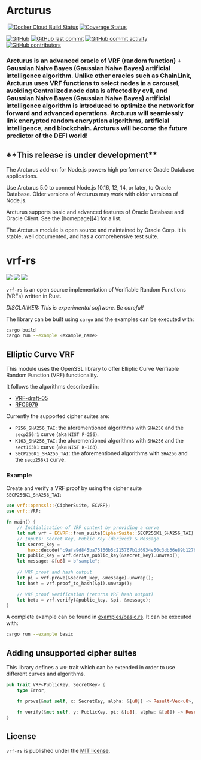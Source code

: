 
# Arcturus

<p align="center">
</p>

[![<UMAprotocol>](https://circleci.com/gh/UMAprotocol/protocol.svg?style=shield)](https://app.circleci.com/pipelines/github/UMAprotocol/protocol)
[![Docker Cloud Build Status](https://img.shields.io/docker/cloud/build/umaprotocol/protocol)](https://hub.docker.com/r/umaprotocol/protocol)
[![Coverage Status](https://coveralls.io/repos/github/UMAprotocol/protocol/badge.svg?branch=master)](https://coveralls.io/github/UMAprotocol/protocol?branch=master)

[![GitHub](https://img.shields.io/github/license/UMAprotocol/protocol)](https://github.com/UMAprotocol/protocol/blob/master/LICENSE)
[![GitHub last commit](https://img.shields.io/github/last-commit/UMAprotocol/protocol)](https://github.com/UMAprotocol/protocol/commits/master)
[![GitHub commit activity](https://img.shields.io/github/commit-activity/m/UMAprotocol/protocol)](https://github.com/UMAprotocol/protocol/commits/master)
[![GitHub contributors](https://img.shields.io/github/contributors-anon/UMAprotocol/protocol)](https://github.com/UMAprotocol/protocol/graphs/contributors)
<h3 color = "yellow">Arcturus is an advanced oracle of VRF (random function) + Gaussian Naive Bayes (Gaussian Naive Bayes) artificial intelligence algorithm. Unlike other oracles such as ChainLink, Arcturus uses VRF functions to select nodes in a carousel, avoiding Centralized node data is affected by evil, and Gaussian Naive Bayes (Gaussian Naive Bayes) artificial intelligence algorithm is introduced to optimize the network for forward and advanced operations. Arcturus will seamlessly link encrypted random encryption algorithms, artificial intelligence, and blockchain. Arcturus will become the future predictor of the DEFI world!</h3>
</hr>
<h2>**This release is under development**</h2>

The Arcturus add-on for Node.js powers high performance Oracle
Database applications.

Use Arcturus 5.0 to connect Node.js 10.16, 12, 14, or later, to Oracle Database.
Older versions of Arcturus may work with older versions of Node.js.

Arcturus supports basic and advanced features of Oracle Database
and Oracle Client.  See the [homepage][4] for a list.

The Arcturus module is open source and maintained by Oracle Corp.
It is stable, well documented, and has a comprehensive test suite.
# vrf-rs
[![](https://img.shields.io/crates/v/vrf.svg)](https://crates.io/crates/vrf) [![](https://docs.rs/vrf/badge.svg)](https://docs.rs/vrf) [![](https://travis-ci.com/witnet/vrf-rs.svg?branch=master)](https://travis-ci.com/witnet/vrf-rs)

`vrf-rs` is an open source implementation of Verifiable Random Functions (VRFs) written in Rust.

_DISCLAIMER: This is experimental software. Be careful!_

The library can be built using `cargo` and the examples can be executed with:

```bash
cargo build
cargo run --example <example_name>
```

## Elliptic Curve VRF

This module uses the OpenSSL library to offer Elliptic Curve Verifiable Random Function (VRF) functionality.

It follows the algorithms described in:

* [VRF-draft-05](https://tools.ietf.org/pdf/draft-irtf-cfrg-vrf-05)
* [RFC6979](https://tools.ietf.org/html/rfc6979)

Currently the supported cipher suites are:

* `P256_SHA256_TAI`: the aforementioned algorithms with `SHA256` and the `secp256r1` curve (aka `NIST P-256`).
* `K163_SHA256_TAI`: the aforementioned algorithms with `SHA256` and the `sect163k1` curve (aka `NIST K-163`).
* `SECP256K1_SHA256_TAI`: the aforementioned algorithms with `SHA256` and the `secp256k1` curve.

### Example

Create and verify a VRF proof by using the cipher suite `SECP256K1_SHA256_TAI`:

```rust
use vrf::openssl::{CipherSuite, ECVRF};
use vrf::VRF;

fn main() {
    // Initialization of VRF context by providing a curve
    let mut vrf = ECVRF::from_suite(CipherSuite::SECP256K1_SHA256_TAI).unwrap();
    // Inputs: Secret Key, Public Key (derived) & Message
    let secret_key =
        hex::decode("c9afa9d845ba75166b5c215767b1d6934e50c3db36e89b127b8a622b120f6721").unwrap();
    let public_key = vrf.derive_public_key(&secret_key).unwrap();
    let message: &[u8] = b"sample";
    
    // VRF proof and hash output
    let pi = vrf.prove(&secret_key, &message).unwrap();
    let hash = vrf.proof_to_hash(&pi).unwrap();

    // VRF proof verification (returns VRF hash output)
    let beta = vrf.verify(&public_key, &pi, &message);
}
```

A complete example can be found in [examples/basic.rs](https://github.com/witnet/vrf-rs/blob/master/examples/basic.rs). It can be executed with:

```bash
cargo run --example basic
```

## Adding unsupported cipher suites

This library defines a `VRF` trait which can be extended in order to use different curves and algorithms.

```rust
pub trait VRF<PublicKey, SecretKey> {
    type Error;

    fn prove(&mut self, x: SecretKey, alpha: &[u8]) -> Result<Vec<u8>, Self::Error>;

    fn verify(&mut self, y: PublicKey, pi: &[u8], alpha: &[u8]) -> Result<Vec<u8>, Self::Error>;
}
```

## License

`vrf-rs` is published under the [MIT license][license].

[license]: https://github.com/witnet/vrf-rs/blob/master/LICENSE
